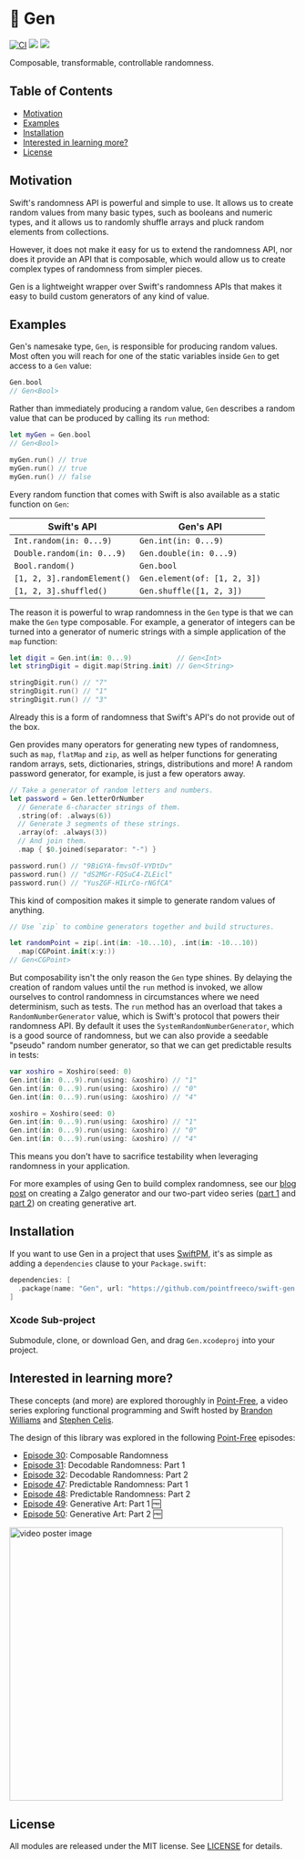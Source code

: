 # 🎱 Gen

[![CI](https://github.com/pointfreeco/swift-nonempty/workflows/CI/badge.svg)](https://actions-badge.atrox.dev/pointfreeco/swift-gen/goto)
[![](https://img.shields.io/endpoint?url=https%3A%2F%2Fswiftpackageindex.com%2Fapi%2Fpackages%2Fpointfreeco%2Fswift-gen%2Fbadge%3Ftype%3Dswift-versions)](https://swiftpackageindex.com/pointfreeco/swift-gen)
[![](https://img.shields.io/endpoint?url=https%3A%2F%2Fswiftpackageindex.com%2Fapi%2Fpackages%2Fpointfreeco%2Fswift-gen%2Fbadge%3Ftype%3Dplatforms)](https://swiftpackageindex.com/pointfreeco/swift-gen)

Composable, transformable, controllable randomness.

## Table of Contents

- [Motivation](#motivation)
- [Examples](#examples)
- [Installation](#installation)
- [Interested in learning more?](#interested-in-learning-more)
- [License](#license)

## Motivation

Swift's randomness API is powerful and simple to use. It allows us to create random values from many basic types, such as booleans and numeric types, and it allows us to randomly shuffle arrays and pluck random elements from collections.

However, it does not make it easy for us to extend the randomness API, nor does it provide an API that is composable, which would allow us to create complex types of randomness from simpler pieces.


Gen is a lightweight wrapper over Swift's randomness APIs that makes it easy to build custom generators of any kind of value.

## Examples

Gen's namesake type, `Gen`, is responsible for producing random values. Most often you will reach for one of the static variables inside `Gen` to get access to a `Gen` value:

``` swift
Gen.bool
// Gen<Bool>
```

Rather than immediately producing a random value, `Gen` describes a random value that can be produced by calling its `run` method:

``` swift
let myGen = Gen.bool
// Gen<Bool>

myGen.run() // true
myGen.run() // true
myGen.run() // false
```

Every random function that comes with Swift is also available as a static function on `Gen`:

|  Swift's API | Gen's API |
| --- | --- |
| `Int.random(in: 0...9)` | `Gen.int(in: 0...9)` |                       
| `Double.random(in: 0...9)` | `Gen.double(in: 0...9)` |                       
| `Bool.random()` | `Gen.bool` |                       
| `[1, 2, 3].randomElement()` | `Gen.element(of: [1, 2, 3])` |                       
| `[1, 2, 3].shuffled()` | `Gen.shuffle([1, 2, 3])` |                       

The reason it is powerful to wrap randomness in the `Gen` type is that we can make the `Gen` type composable. For example, a generator of integers can be turned into a generator of numeric strings with a simple application of the `map` function:

``` swift
let digit = Gen.int(in: 0...9)           // Gen<Int>
let stringDigit = digit.map(String.init) // Gen<String>

stringDigit.run() // "7"
stringDigit.run() // "1"
stringDigit.run() // "3"
```

Already this is a form of randomness that Swift's API's do not provide out of the box.

Gen provides many operators for generating new types of randomness, such as `map`, `flatMap` and `zip`, as well as helper functions for generating random arrays, sets, dictionaries, strings, distributions and more! A random password generator, for example, is just a few operators away.

``` swift
// Take a generator of random letters and numbers.
let password = Gen.letterOrNumber
  // Generate 6-character strings of them.
  .string(of: .always(6))
  // Generate 3 segments of these strings.
  .array(of: .always(3))
  // And join them.
  .map { $0.joined(separator: "-") }

password.run() // "9BiGYA-fmvsOf-VYDtDv"
password.run() // "dS2MGr-FQSuC4-ZLEicl"
password.run() // "YusZGF-HILrCo-rNGfCA"
```

This kind of composition makes it simple to generate random values of anything.

``` swift
// Use `zip` to combine generators together and build structures.

let randomPoint = zip(.int(in: -10...10), .int(in: -10...10))
  .map(CGPoint.init(x:y:))
// Gen<CGPoint>
```

But composability isn't the only reason the `Gen` type shines. By delaying the creation of random values until the `run` method is invoked, we allow ourselves to control randomness in circumstances where we need determinism, such as tests. The `run` method has an overload that takes a `RandomNumberGenerator` value, which is Swift's protocol that powers their randomness API. By default it uses the `SystemRandomNumberGenerator`, which is a good source of randomness, but we can also provide a seedable "pseudo" random number generator, so that we can get predictable results in tests:

``` swift
var xoshiro = Xoshiro(seed: 0)
Gen.int(in: 0...9).run(using: &xoshiro) // "1"
Gen.int(in: 0...9).run(using: &xoshiro) // "0"
Gen.int(in: 0...9).run(using: &xoshiro) // "4"

xoshiro = Xoshiro(seed: 0)
Gen.int(in: 0...9).run(using: &xoshiro) // "1"
Gen.int(in: 0...9).run(using: &xoshiro) // "0"
Gen.int(in: 0...9).run(using: &xoshiro) // "4"
```

This means you don't have to sacrifice testability when leveraging randomness in your application.

For more examples of using Gen to build complex randomness, see our [blog post](https://www.pointfree.co/blog/posts/19-random-zalgo-generator) on creating a Zalgo generator and our two-part video series ([part 1](https://www.pointfree.co/episodes/ep49-generative-art-part-1) and [part 2](https://www.pointfree.co/episodes/ep50-generative-art-part-2)) on creating generative art.

## Installation

If you want to use Gen in a project that uses [SwiftPM](https://swift.org/package-manager/), it's as simple as adding a `dependencies` clause to your `Package.swift`:

``` swift
dependencies: [
  .package(name: "Gen", url: "https://github.com/pointfreeco/swift-gen.git", from: "0.3.0")
]
```

### Xcode Sub-project

Submodule, clone, or download Gen, and drag `Gen.xcodeproj` into your project.

## Interested in learning more?

These concepts (and more) are explored thoroughly in [Point-Free](https://www.pointfree.co), a video series exploring functional programming and Swift hosted by [Brandon Williams](https://github.com/mbrandonw) and [Stephen Celis](https://github.com/stephencelis).

The design of this library was explored in the following [Point-Free](https://www.pointfree.co) episodes:

- [Episode 30](https://www.pointfree.co/episodes/ep30-composable-randomness): Composable Randomness
- [Episode 31](https://www.pointfree.co/episodes/ep31-decodable-randomness-part-1): Decodable Randomness: Part 1
- [Episode 32](https://www.pointfree.co/episodes/ep32-decodable-randomness-part-2): Decodable Randomness: Part 2
- [Episode 47](https://www.pointfree.co/episodes/ep47-predictable-randomness-part-1): Predictable Randomness: Part 1
- [Episode 48](https://www.pointfree.co/episodes/ep48-predictable-randomness-part-2): Predictable Randomness: Part 2
- [Episode 49](https://www.pointfree.co/episodes/ep49-generative-art-part-1): Generative Art: Part 1 🆓
- [Episode 50](https://www.pointfree.co/episodes/ep50-generative-art-part-2): Generative Art: Part 2 🆓

<a href="https://www.pointfree.co/episodes/ep30-composable-randomness">
<img alt="video poster image" src="https://d1hf1soyumxcgv.cloudfront.net/0030-composable-randomness/poster.jpg" width="480">
</a>

## License

All modules are released under the MIT license. See [LICENSE](LICENSE) for details.
